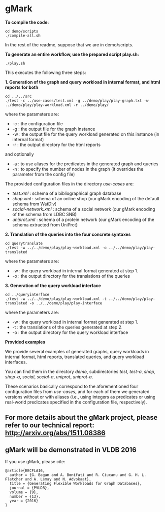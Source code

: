 # gMark

**To compile the code:**

    cd demo/scripts
    ./compile-all.sh

In the rest of the readme, suppose that we are in demo/scripts.

**To generate an entire workflow, use the prepared script play.sh:**

    ./play.sh

This executes the following three steps:

**1. Generation of the graph and query workload in internal format, and html reports for both**

    cd ../../src
    ./test -c ../use-cases/test.xml -g ../demo/play/play-graph.txt -w ../demo/play/play-workload.xml -r ../demo/play/

where the parameters are:
- -c : the configuration file
- -g : the output file for the graph instance
- -w : the output file for the query workload generated on this instance (in internal format)
- -r : the output directory for the html reports

and optionally

- -a : to use aliases for the predicates in the generated graph and queries
- -n : to specify the number of nodes in the graph (it overrides the parameter from the config file)

The provided configuration files in the directory *use-cases* are:
- *test.xml* : schema of a bibliographical graph database
- *shop.xml* : schema of an online shop (our gMark encoding of the default schema from WatDiv)
- *social-network.xml* : schema of a social network (our gMark encoding of the schema from LDBC SNB)
- *uniprot.xml* : schema of a protein network (our gMark encoding of the schema extracted from UniProt)

**2. Translation of the queries into the four concrete syntaxes**

    cd querytranslate
    ./test -w ../../demo/play/play-workload.xml -o ../../demo/play/play-translated

where the parameters are:
- -w : the query workload in internal format generated at step 1.
- -o : the output directory for the translations of the queries

**3. Generation of the query workload interface**

    cd ../queryinterface
    ./test -w ../../demo/play/play-workload.xml -t ../../demo/play/play-translated -o ../../demo/play/play-interface

where the parameters are:
- -w : the query workload in internal format generated at step 1.
- -t : the translations of the queries generated at step 2.
- -o : the output directory for the query workload interface

**Provided examples**

We provide several examples of generated graphs, query workloads in internal format, html reports, translated queries, and query workload interfaces.

You can find them in the directory *demo*, subdirectories *test*, *test-a*, *shop*, *shop-a*, *social*, *social-a*, *uniprot*, *uniprot-a*. 

These scenarios basically correspond to the aforementioned four configuration files from *use-cases*, and for each of them we generated versions without or with aliases (i.e., using integers as predicates or using real-world predicates specified in the configuration file, respectively).


## For more details about the gMark project, please refer to our technical report: http://arxiv.org/abs/1511.08386


## gMark will be demonstrated in VLDB 2016

If you use gMark, please cite:

    @article{BBCFLA16,
      author = {G. Bagan and A. Bonifati and R. Ciucanu and G. H. L. Fletcher and A. Lemay and N. Advokaat},
      title = {Generating Flexible Workloads for Graph Databases},
      journal = {PVLDB},
      volume = {9},
      number = {13},
      year = {2016}
    }


